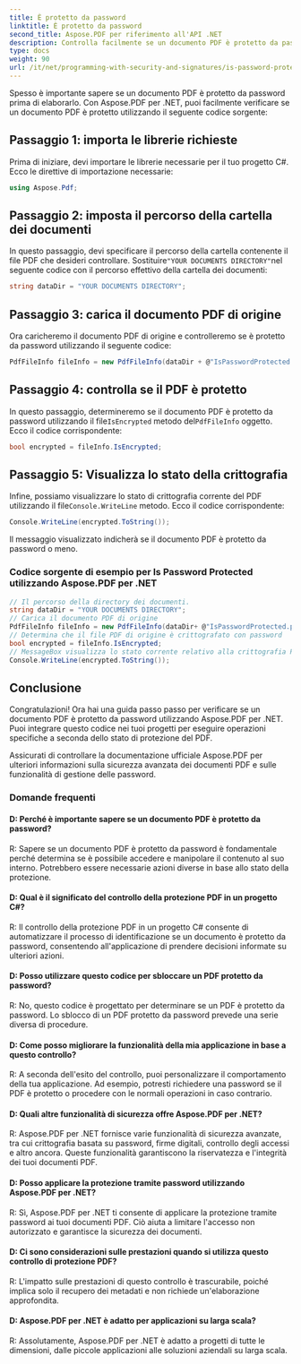 ```yaml
---
title: È protetto da password
linktitle: È protetto da password
second_title: Aspose.PDF per riferimento all'API .NET
description: Controlla facilmente se un documento PDF è protetto da password con Aspose.PDF per .NET.
type: docs
weight: 90
url: /it/net/programming-with-security-and-signatures/is-password-protected/
---
```

Spesso è importante sapere se un documento PDF è protetto da password prima di elaborarlo. Con Aspose.PDF per .NET, puoi facilmente verificare se un documento PDF è protetto utilizzando il seguente codice sorgente:

## Passaggio 1: importa le librerie richieste

Prima di iniziare, devi importare le librerie necessarie per il tuo progetto C#. Ecco le direttive di importazione necessarie:

```csharp
using Aspose.Pdf;
```

## Passaggio 2: imposta il percorso della cartella dei documenti

 In questo passaggio, devi specificare il percorso della cartella contenente il file PDF che desideri controllare. Sostituire`"YOUR DOCUMENTS DIRECTORY"`nel seguente codice con il percorso effettivo della cartella dei documenti:

```csharp
string dataDir = "YOUR DOCUMENTS DIRECTORY";
```

## Passaggio 3: carica il documento PDF di origine

Ora caricheremo il documento PDF di origine e controlleremo se è protetto da password utilizzando il seguente codice:

```csharp
PdfFileInfo fileInfo = new PdfFileInfo(dataDir + @"IsPasswordProtected.pdf");
```

## Passaggio 4: controlla se il PDF è protetto

 In questo passaggio, determineremo se il documento PDF è protetto da password utilizzando il file`IsEncrypted` metodo del`PdfFileInfo` oggetto. Ecco il codice corrispondente:

```csharp
bool encrypted = fileInfo.IsEncrypted;
```

## Passaggio 5: Visualizza lo stato della crittografia

 Infine, possiamo visualizzare lo stato di crittografia corrente del PDF utilizzando il file`Console.WriteLine` metodo. Ecco il codice corrispondente:

```csharp
Console.WriteLine(encrypted.ToString());
```

Il messaggio visualizzato indicherà se il documento PDF è protetto da password o meno.

### Codice sorgente di esempio per Is Password Protected utilizzando Aspose.PDF per .NET 
```csharp
// Il percorso della directory dei documenti.
string dataDir = "YOUR DOCUMENTS DIRECTORY";
// Carica il documento PDF di origine
PdfFileInfo fileInfo = new PdfFileInfo(dataDir+ @"IsPasswordProtected.pdf");
// Determina che il file PDF di origine è crittografato con password
bool encrypted = fileInfo.IsEncrypted;
// MessageBox visualizza lo stato corrente relativo alla crittografia PDF
Console.WriteLine(encrypted.ToString());
```

## Conclusione

Congratulazioni! Ora hai una guida passo passo per verificare se un documento PDF è protetto da password utilizzando Aspose.PDF per .NET. Puoi integrare questo codice nei tuoi progetti per eseguire operazioni specifiche a seconda dello stato di protezione del PDF.

Assicurati di controllare la documentazione ufficiale Aspose.PDF per ulteriori informazioni sulla sicurezza avanzata dei documenti PDF e sulle funzionalità di gestione delle password.

### Domande frequenti

#### D: Perché è importante sapere se un documento PDF è protetto da password?

R: Sapere se un documento PDF è protetto da password è fondamentale perché determina se è possibile accedere e manipolare il contenuto al suo interno. Potrebbero essere necessarie azioni diverse in base allo stato della protezione.

#### D: Qual è il significato del controllo della protezione PDF in un progetto C#?

R: Il controllo della protezione PDF in un progetto C# consente di automatizzare il processo di identificazione se un documento è protetto da password, consentendo all'applicazione di prendere decisioni informate su ulteriori azioni.

#### D: Posso utilizzare questo codice per sbloccare un PDF protetto da password?

R: No, questo codice è progettato per determinare se un PDF è protetto da password. Lo sblocco di un PDF protetto da password prevede una serie diversa di procedure.

#### D: Come posso migliorare la funzionalità della mia applicazione in base a questo controllo?

R: A seconda dell'esito del controllo, puoi personalizzare il comportamento della tua applicazione. Ad esempio, potresti richiedere una password se il PDF è protetto o procedere con le normali operazioni in caso contrario.

#### D: Quali altre funzionalità di sicurezza offre Aspose.PDF per .NET?

R: Aspose.PDF per .NET fornisce varie funzionalità di sicurezza avanzate, tra cui crittografia basata su password, firme digitali, controllo degli accessi e altro ancora. Queste funzionalità garantiscono la riservatezza e l'integrità dei tuoi documenti PDF.

#### D: Posso applicare la protezione tramite password utilizzando Aspose.PDF per .NET?

R: Sì, Aspose.PDF per .NET ti consente di applicare la protezione tramite password ai tuoi documenti PDF. Ciò aiuta a limitare l'accesso non autorizzato e garantisce la sicurezza dei documenti.

#### D: Ci sono considerazioni sulle prestazioni quando si utilizza questo controllo di protezione PDF?

R: L'impatto sulle prestazioni di questo controllo è trascurabile, poiché implica solo il recupero dei metadati e non richiede un'elaborazione approfondita.

#### D: Aspose.PDF per .NET è adatto per applicazioni su larga scala?

R: Assolutamente, Aspose.PDF per .NET è adatto a progetti di tutte le dimensioni, dalle piccole applicazioni alle soluzioni aziendali su larga scala.